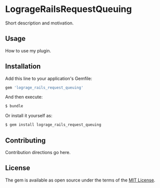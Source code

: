 # LogrageRailsRequestQueuing
Short description and motivation.

## Usage
How to use my plugin.

## Installation
Add this line to your application's Gemfile:

```ruby
gem 'lograge_rails_request_queuing'
```

And then execute:
```bash
$ bundle
```

Or install it yourself as:
```bash
$ gem install lograge_rails_request_queuing
```

## Contributing
Contribution directions go here.

## License
The gem is available as open source under the terms of the [MIT License](https://opensource.org/licenses/MIT).

